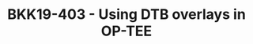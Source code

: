 ---
categories:
- bkk19
description: Recently up-streamed changes to OP-TEE allow a board-port to provide
  a DTB overlay in-memory to be merged into a main DTB by a later boot phase.<br />
  This would be a brief description of how that works and why you might want to consider
  it for your project.
image: /assets/images/featured-images/bkk19/BKK19-403.png
session_attendee_num: '33'
session_id: BKK19-403
session_room: Session Room 1 (Lotus 1-2)
session_slot:
  end_time: '2019-04-04 08:55:00'
  start_time: '2019-04-04 08:30:00'
session_speakers:
- speaker_bio: Embedded developer, Linux, u-boot, zephyr, ATF, OP-TEE.
  speaker_company: NXSW Ltd
  speaker_image: /assets/images/speakers/bkk19/bryan-o-donoghue.jpg
  speaker_location: bryan.odonoghue@nexus-software.ie
  speaker_name: Bryan O'Donoghue
  speaker_position: Software engineer
  speaker_username: bryan.odonoghue1
session_track: Security
tag: session
tags:
- IoT and Embedded
- Security
title: BKK19-403 - Using DTB overlays in OP-TEE
youtube_video_url: https://www.youtube.com/watch?v=WFH4KGoToHI
amazon_s3_presentation_url: https://static.linaro.org/connect/bkk19/presentations/bkk19-403.pdf
amazon_s3_video_url: https://static.linaro.org/connect/bkk19/videos/bkk19-403.mp4
---